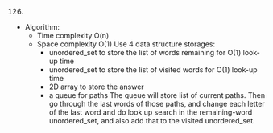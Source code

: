 126.

- Algorithm:
  - Time complexity O(n)
  - Space complexity O(1)
    Use 4 data structure storages:
    - unordered_set to store the list of words remaining for O(1) look-up time
    - unordered_set to store the list of visited words for O(1) look-up time
    - 2D array to store the answer
    - a queue for paths
      The queue will store list of current paths. Then go through the last words of those paths, and change each letter of the last word and do look up search in the remaining-word unordered_set, and also add that to the visited unordered_set.
